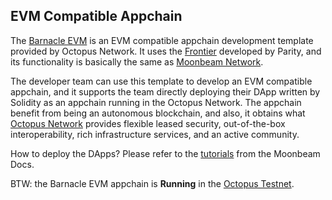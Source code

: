 ## EVM Compatible Appchain

The [Barnacle EVM](https://github.com/octopus-network/barnacle/tree/release-v0.9.13-evm) is an EVM compatible appchain development template provided by Octopus Network. It uses the [Frontier](https://github.com/paritytech/frontier) developed by Parity, and its functionality is basically the same as [Moonbeam Network](https://moonbeam.network/).

The developer team can use this template to develop an EVM compatible appchain, and it supports the team directly deploying their DApp written by Solidity as an appchain running in the Octopus Network. The appchain benefit from being an autonomous blockchain, and also, it obtains what [Octopus Network](https://oct.network/) provides flexible leased security, out-of-the-box interoperability, rich infrastructure services, and an active community.

How to deploy the DApps? Please refer to the [tutorials](https://docs.moonbeam.network/builders/build/eth-api/) from the Moonbeam Docs.

BTW: the Barnacle EVM appchain is **Running** in the [Octopus Testnet](https://testnet.oct.network/appchains). 